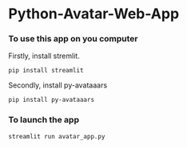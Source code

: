 # Python-Avatar-Web-App

### To use this app on you computer
Firstly, install stremlit.

```
pip install streamlit
```

Secondly, install py-avataaars

```
pip install py-avataaars
```

### To launch the app
```
streamlit run avatar_app.py
```
